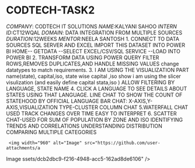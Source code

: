 # CODTECH-TASK2
*COMPANY*: CODTECH IT SOLUTIONS
*NAME*:KALYANI SAHOO
*INTERN ID*:CT12WQAL
*DOMAIN*: DATA INTEGRATION FROM MULTIPLE SOURCES
*DURATION*:12WEEKS
*MENTOR*:NEELA SANTOSH
    1. CONNECT TO DATA SOURCES SQL SERVER AND EXCEL
      IMPORT THIS DATASET INTO POWER BI
      HOME-- GETDATA --SELECT EXCEL/CSV/SQL SERVICE --LOAD INTO POWER BI
 2. TRANSFORM DATA USING POWER QUERY
    FILTER ROWS,REMOVES DUPLICATES,AND HANDLE MISSING VALUES
    change datatypes to match requirements.
  3.  I AM USING THE VISUALIZATION PART 
    name(state), capital,iso, state wise capital ,iso show 
    i am using the slicer visulization (and easily define capital stata,iso )
    ALLOW FILTERING BY LANGUAGE, STATE NAME
   4. CLICK A LANGUAGE TO SEE DETAILS ABOUT STATES USING THAT LANGUAGE.
    LINE CHAT TO SHOW THE COUNT OF STATEHOOD BY OFFICIAL LANGUAGE
    BAR CHAT: X-AXIS,Y-AXIS,VISUALIZATION TYPE-CLUSTER COLUMN CHAT
    5.WATERFALL CHAT USED TRACK CHANGES OVER TIME
           EASY TO INTERPRET 
     6. SCATTER CHAT-USED FOR SUM OF POPULATION BY ZONE AND ISO
     IDENTIFYING TRENDS AND CORRELATIONS
     UNDERSTANDING DISTRIBUTION
     COMPARING MULTIPLE CATEGORIES

     <img width="960" alt="Image" src="https://github.com/user-attachments/a

Image
ssets/dcb2dbc9-f216-4948-acc5-162ad8de6106" />



     
    
    
    
    

     

